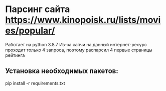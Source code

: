 # Парсинг сайта https://www.kinopoisk.ru/lists/movies/popular/ 

Работает на python 3.8.7
Из-за капчи на данный интернет-ресурс проходит только 4 запроса, поэтому распарсил 4 первые страницы рейтинга 

## Установка необходимых пакетов:
pip install -r requirements.txt
